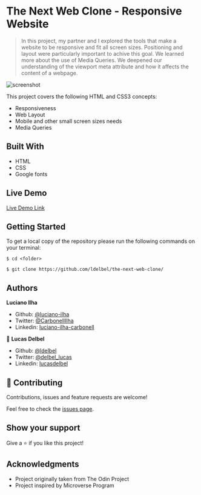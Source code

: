 # The Next Web Clone - Responsive Website

> In this project, my partner and I explored the tools that make a website to be responsive and fit all screen sizes.
> Positioning and layout were particularly important to achive this goal.
> We learned more about the use of Media Queries.
> We deepened our understanding of the viewport meta attribute and how it affects the content of a webpage.

![screenshot](./screenshot.png)

This project covers the following HTML and CSS3 concepts:

- Responsiveness
- Web Layout
- Mobile and other small screen sizes needs
- Media Queries

## Built With

- HTML
- CSS
- Google fonts

## Live Demo

[Live Demo Link]()

## Getting Started

To get a local copy of the repository please run the following commands on your terminal:

```
$ cd <folder>
```

```
$ git clone https://github.com/ldelbel/the-next-web-clone/
```

## Authors

**Luciano Ilha**

- Github: [@luciano-ilha](https://github.com/luciano-ilha/)
- Twitter: [@CarbonellIlha](https://twitter.com/CarbonellIlha)
- Linkedin: [luciano-ilha-carbonell](https://www.linkedin.com/in/luciano-ilha-carbonell-188115a0/)

👤 **Lucas Delbel**

- Github: [@ldelbel](https://github.com/ldelbel)
- Twitter: [@delbel_lucas](https://twitter.com/delbel_lucas)
- Linkedin: [lucasdelbel](https://www.linkedin.com/in/lucasdelbel/)

## 🤝 Contributing

Contributions, issues and feature requests are welcome!

Feel free to check the [issues page](https://github.com/ldelbel/the-next-web-clone/issues).

## Show your support

Give a ⭐️ if you like this project!

## Acknowledgments

- Project originally taken from The Odin Project
- Project inspired by Microverse Program
